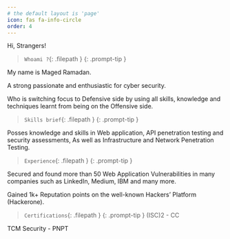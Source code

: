 ```yaml
---
# the default layout is 'page'
icon: fas fa-info-circle
order: 4
---
```



Hi, Strangers!

> `Whoami ?`{: .filepath }
{: .prompt-tip }


My name is Maged Ramadan.

A strong passionate and enthusiastic for cyber security.

Who is switching focus to Defensive side by using all skills, knowledge and techniques learnt from being on the Offensive side.



> `Skills brief`{: .filepath }
{: .prompt-tip }

Posses knowledge and skills in Web application, API penetration testing and security assessments, As well as Infrastructure and Network Penetration Testing.

> `Experience`{: .filepath }
{: .prompt-tip }


Secured and found more than 50 Web Application Vulnerabilities in many companies such as LinkedIn, Medium, IBM and many more.

Gained 1k+ Reputation points on the well-known Hackers’ Platform (Hackerone). 


> `Certifications`{: .filepath }
{: .prompt-tip }
(ISC)2 - CC

TCM Security - PNPT
